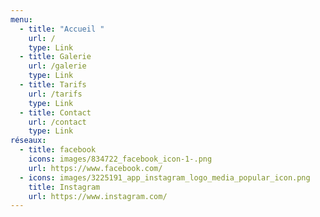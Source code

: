 ```yaml
---
menu:
  - title: "Accueil "
    url: /
    type: Link
  - title: Galerie
    url: /galerie
    type: Link
  - title: Tarifs
    url: /tarifs
    type: Link
  - title: Contact
    url: /contact
    type: Link
réseaux:
  - title: facebook
    icons: images/834722_facebook_icon-1-.png
    url: https://www.facebook.com/
  - icons: images/3225191_app_instagram_logo_media_popular_icon.png
    title: Instagram
    url: https://www.instagram.com/
---
```

